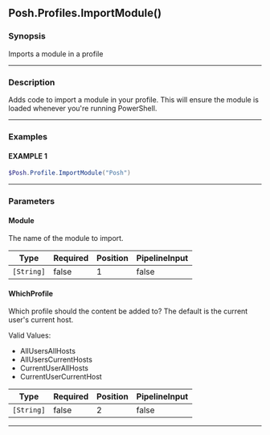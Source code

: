 Posh.Profiles.ImportModule()
----------------------------




### Synopsis
Imports a module in a profile



---


### Description

Adds code to import a module in your profile.
This will ensure the module is loaded whenever you're running PowerShell.



---


### Examples
#### EXAMPLE 1
```PowerShell
$Posh.Profile.ImportModule("Posh")
```



---


### Parameters
#### **Module**

The name of the module to import.






|Type      |Required|Position|PipelineInput|
|----------|--------|--------|-------------|
|`[String]`|false   |1       |false        |



#### **WhichProfile**

Which profile should the content be added to?
The default is the current user's current host.



Valid Values:

* AllUsersAllHosts
* AllUsersCurrentHosts
* CurrentUserAllHosts
* CurrentUserCurrentHost






|Type      |Required|Position|PipelineInput|
|----------|--------|--------|-------------|
|`[String]`|false   |2       |false        |





---
